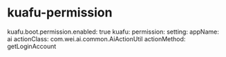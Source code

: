 # kuafu-permission

kuafu.boot.permission.enabled: true
kuafu:
  permission:
    setting:
      appName: ai
      actionClass: com.wei.ai.common.AiActionUtil
      actionMethod: getLoginAccount
